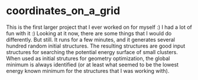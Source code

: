 # coordinates_on_a_grid

This is the first larger project that I ever worked on for myself :) I had a lot of fun with it :) Looking at it now, there are some things that I would do differently. But still. It runs for a few minutes, and it generates several hundred random initial structures. The resulting structures are good input structures for searching the potential energy surface of small clusters. When used as initial strutures for geometry optimization, the global minimum is always identified (or at least what seemed to be the lowest energy known minimum for the structures that I was working with).
